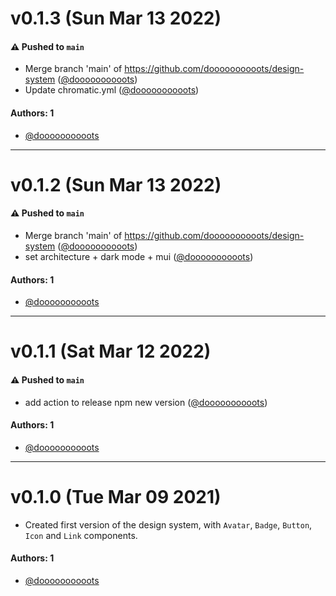 # v0.1.3 (Sun Mar 13 2022)

#### ⚠️ Pushed to `main`

- Merge branch 'main' of https://github.com/doooooooooots/design-system ([@doooooooooots](https://github.com/doooooooooots))
- Update chromatic.yml ([@doooooooooots](https://github.com/doooooooooots))

#### Authors: 1

- [@doooooooooots](https://github.com/doooooooooots)

---

# v0.1.2 (Sun Mar 13 2022)

#### ⚠️ Pushed to `main`

- Merge branch 'main' of https://github.com/doooooooooots/design-system ([@doooooooooots](https://github.com/doooooooooots))
- set architecture + dark mode + mui ([@doooooooooots](https://github.com/doooooooooots))

#### Authors: 1

- [@doooooooooots](https://github.com/doooooooooots)

---

# v0.1.1 (Sat Mar 12 2022)

#### ⚠️ Pushed to `main`

- add action to release npm new version ([@doooooooooots](https://github.com/doooooooooots))

#### Authors: 1

- [@doooooooooots](https://github.com/doooooooooots)

---

# v0.1.0 (Tue Mar 09 2021)

- Created first version of the design system, with `Avatar`, `Badge`, `Button`, `Icon` and `Link` components.

#### Authors: 1

- [@doooooooooots](https://github.com/doooooooooots)
